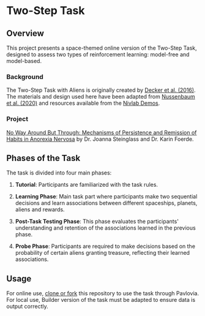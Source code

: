 # Two-Step Task

## Overview
This project presents a space-themed online version of the Two-Step Task, designed to assess two types of reinforcement learning: model-free and model-based.

### Background
The Two-Step Task with Aliens is originally created by [Decker et al. (2016)](https://www.ncbi.nlm.nih.gov/pmc/articles/PMC4899156/). The materials and design used here have been adapted from [Nussenbaum et al. (2020)](https://online.ucpress.edu/collabra/article/6/1/17213/114338?utm_source=TrendMD&utm_medium=cpc&utm_campaign=Collabra%253A_Psychology_TrendMD_0) and resources available from the [Nivlab Demos](https://nivlab.github.io/jspsych-demos/).

### Project
[No Way Around But Through: Mechanisms of Persistence and Remission of Habits in Anorexia Nervosa](https://reporter.nih.gov/search/Y28Vpsk43UyecJuojPrFgA/project-details/10585957) by Dr. Joanna Steinglass and Dr. Karin Foerde.

## Phases of the Task
The task is divided into four main phases:

1. **Tutorial**: Participants are familiarized with the task rules.

2. **Learning Phase**: Main task part where participants make two sequential decisions and learn associations between different spaceships, planets, aliens and rewards.  

3. **Post-Task Testing Phase**: This phase evaluates the participants' understanding and retention of the associations learned in the previous phase.

4. **Probe Phase**: Participants are required to make decisions based on the probability of certain aliens granting treasure, reflecting their learned associations.

## Usage
For online use, [clone or fork](https://pavlovia.org/docs/experiments/create-fork) this repository to use the task through Pavlovia. For local use, Builder version of the task must be adapted to ensure data is output correctly.

